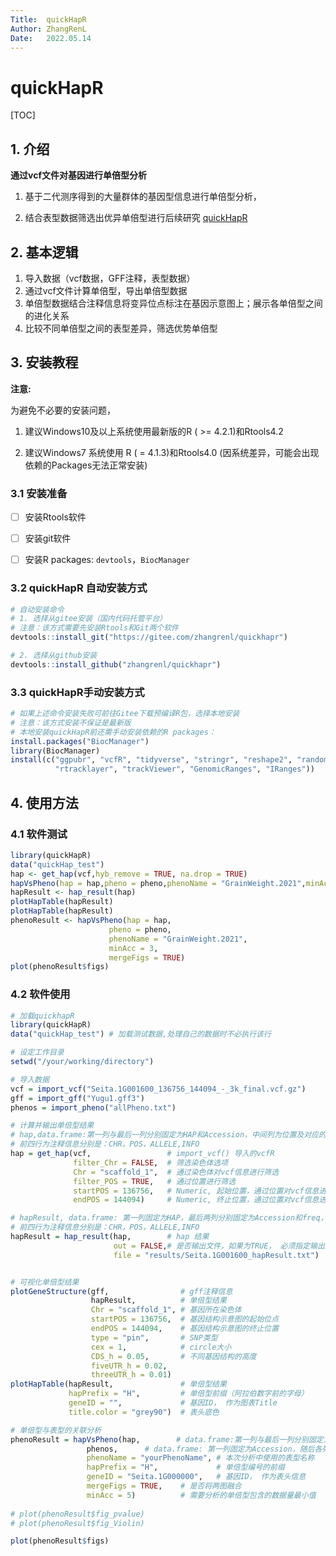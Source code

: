 ```yaml
---
Title:  quickHapR
Author: ZhangRenL
Date:   2022.05.14
---
```


# quickHapR

[TOC]

## 1. 介绍

**通过vcf文件对基因进行单倍型分析**

1.  基于二代测序得到的大量群体的基因型信息进行单倍型分析，

2.  结合表型数据筛选出优异单倍型进行后续研究 [quickHapR](https://gitee.com/zhangrenl/quickHapR)

## 2. 基本逻辑

1.  导入数据（vcf数据，GFF注释，表型数据）
2.  通过vcf文件计算单倍型，导出单倍型数据
3.  单倍型数据结合注释信息将变异位点标注在基因示意图上；展示各单倍型之间的进化关系
4.  比较不同单倍型之间的表型差异，筛选优势单倍型

## 3. 安装教程

**注意:**

为避免不必要的安装问题，

1.  建议Windows10及以上系统使用最新版的R ( \>= 4.2.1)和Rtools4.2

2.  建议Windows7 系统使用 R ( = 4.1.3)和Rtools4.0 (因系统差异，可能会出现依赖的Packages无法正常安装)

### 3.1 **安装准备**

-   [ ] 安装Rtools软件

-   [ ] 安装git软件

-   [ ] 安装R packages: `devtools`，`BiocManager`

### 3.2 quickHapR 自动安装方式

``` r
# 自动安装命令
# 1. 选择从gitee安装（国内代码托管平台）
# 注意：该方式需要先安装Rtools和Git两个软件
devtools::install_git("https://gitee.com/zhangrenl/quickhapr")

# 2. 选择从github安装
devtools::install_github("zhangrenl/quickhapr")
```

### 3.3 quickHapR手动安装方式

``` r
# 如果上述命令安装失败可前往Gitee下载预编译R包，选择本地安装
# 注意：该方式安装不保证是最新版
# 本地安装quickHapR前还需手动安装依赖的R packages：
install.packages("BiocManager")
library(BiocManager)
install(c("ggpubr", "vcfR", "tidyverse", "stringr", "reshape2", "randomcoloR",
          "rtracklayer", "trackViewer", "GenomicRanges", "IRanges"))
```

## 4. 使用方法

### 4.1 软件测试

``` r
library(quickHapR)
data("quickHap_test")
hap <- get_hap(vcf,hyb_remove = TRUE, na.drop = TRUE)
hapVsPheno(hap = hap,pheno = pheno,phenoName = "GrainWeight.2021",minAcc = 3)
hapResult <- hap_result(hap)
plotHapTable(hapResult)
plotHapTable(hapResult)
phenoResult <- hapVsPheno(hap = hap,
                      pheno = pheno,
                      phenoName = "GrainWeight.2021",
                      minAcc = 3,
                      mergeFigs = TRUE)
plot(phenoResult$figs)
```

### 4.2 软件使用

``` r
# 加载quickhapR
library(quickHapR)
data("quickHap_test") # 加载测试数据,处理自己的数据时不必执行该行

# 设定工作目录
setwd("/your/working/directory")

# 导入数据
vcf = import_vcf("Seita.1G001600_136756_144094_-_3k_final.vcf.gz")
gff = import_gff("Yugu1.gff3")
phenos = import_pheno("allPheno.txt")

# 计算并输出单倍型结果
# hap,data.frame:第一列与最后一列分别固定为HAP和Accession，中间列为位置及对应的基因型
# 前四行为注释信息分别是：CHR，POS，ALLELE,INFO
hap = get_hap(vcf,                 # import_vcf() 导入的vcfR
              filter_Chr = FALSE,  # 筛选染色体选项
              Chr = "scaffold_1",  # 通过染色体对vcf信息进行筛选
              filter_POS = TRUE,   # 通过位置进行筛选
              startPOS = 136756,   # Numeric, 起始位置，通过位置对vcf信息进行筛选
              endPOS = 144094)     # Numeric, 终止位置，通过位置对vcf信息进行筛选

# hapResult, data.frame: 第一列固定为HAP，最后两列分别固定为Accession和freq，中间列为位置及对应的基因型
# 前四行为注释信息分别是：CHR，POS，ALLELE,INFO
hapResult = hap_result(hap,        # hap 结果
                       out = FALSE,# 是否输出文件，如果为TRUE， 必须指定输出路径file
                       file = "results/Seita.1G001600_hapResult.txt")  # 输出文件路径（tab分隔的表格）


# 可视化单倍型结果
plotGeneStructure(gff,                # gff注释信息
                  hapResult,          # 单倍型结果
                  Chr = "scaffold_1", # 基因所在染色体
                  startPOS = 136756,  # 基因结构示意图的起始位点
                  endPOS = 144094,    # 基因结构示意图的终止位置
                  type = "pin",       # SNP类型
                  cex = 1,            # circle大小
                  CDS_h = 0.05,       # 不同基因结构的高度
                  fiveUTR_h = 0.02, 
                  threeUTR_h = 0.01) 
plotHapTable(hapResult,               # 单倍型结果
             hapPrefix = "H",         # 单倍型前缀（阿拉伯数字前的字母）
             geneID = "",             # 基因ID， 作为图表Title
             title.color = "grey90")  # 表头底色

# 单倍型与表型的关联分析
phenoResult = hapVsPheno(hap,        # data.frame:第一列与最后一列分别固定为HAP和Accession，中间列为位置及对应的基因型
                 phenos,      # data.frame: 第一列固定为Accession，随后各列为表型数据，phenoName作为colnames
                 phenoName = "yourPhenoName", # 本次分析中使用的表型名称
                 hapPrefix = "H",             # 单倍型编号的前缀
                 geneID = "Seita.1G000000",   # 基因ID， 作为表头信息
                 mergeFigs = TRUE,    # 是否将两图融合
                 minAcc = 5)          # 需要分析的单倍型包含的数据量最小值
                 
# plot(phenoResult$fig_pvalue)
# plot(phenoResult$fig_Violin)

plot(phenoResult$figs)
```
